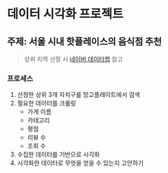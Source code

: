 # 데이터 시각화 프로젝트

## 주제: 서울 시내 핫플레이스의 음식점 추천
> 상위 지역 선정 시 [네이버 데이터랩](https://datalab.naver.com/local/card_result.naver) 참고

### 프로세스

1. 선정한 상위 3개 자치구를 망고플레이트에서 검색
2. 필요한 데이터를 크롤링
   - 가게 이름
   - 카테고리
   - 평점
   - 리뷰 수
   - 조회 수
3. 수집한 데이터를 기반으로 시각화
4. 시각화한 데이터로 무엇을 얻을 수 있는지 고안하기

